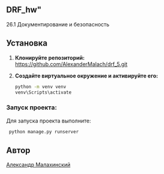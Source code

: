 ## DRF_hw"

26.1 Документирование и безопасность

## Установка

1. **Клонируйте репозиторий:**
        https://github.com/AlexanderMalach/drf_5.git

2. **Создайте виртуальное окружение и активируйте его:**
    ```sh
    python -m venv venv
    venv\Scripts\activate
    ```

### Запуск проекта:

Для запуска проекта выполните:
```sh
 python manage.py runserver    
```
## Автор

[Aлександр Малахинский](https://github.com/AlexanderMalach)


